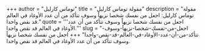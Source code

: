 +++
author = "توماس كارليل"
title = "مقولة توماس كارليل"
description = "مقولة توماس كارليل: اجعل من نفسك شخصا نزيهاً وسوف تتأكد من أن عدد الأوغاد في العالم قد نقص واحدا."
quote = '''اجعل من نفسك شخصا نزيهاً وسوف تتأكد من أن عدد الأوغاد في العالم قد نقص واحدا.''' 
slug = "اجعل-من-نفسك-شخصا-نزيهاً-وسوف-تتأكد-من-أن-عدد-الأوغاد-في-العالم-قد-نقص-واحدا"
+++
اجعل من نفسك شخصا نزيهاً وسوف تتأكد من أن عدد الأوغاد في العالم قد نقص واحدا.
